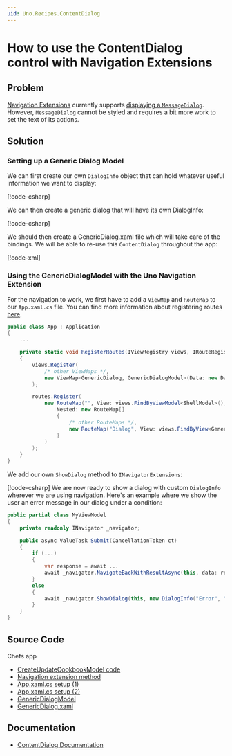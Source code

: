 ```yaml
---
uid: Uno.Recipes.ContentDialog
---
```


# How to use the ContentDialog control with Navigation Extensions

## Problem

[Navigation Extensions](xref:Uno.Extensions.Navigation.Overview) currently supports [displaying a `MessageDialog`](xref:Uno.Extensions.Navigation.HowToDisplayMessageDialog). However, `MessageDialog` cannot be styled and requires a bit more work to set the text of its actions.

## Solution

### Setting up a Generic Dialog Model

We can first create our own `DialogInfo` object that can hold whatever useful information we want to display:

[!code-csharp[](../../Chefs/Business/Models/DialogInfo.cs#L3-L13)]

We can then create a generic dialog that will have its own DialogInfo:

[!code-csharp[](../../Chefs/Presentation/GenericDialogModel.cs#L3)]

We should then create a GenericDialog.xaml file which will take care of the bindings. We will be able to re-use this `ContentDialog` throughout the app:

[!code-xml[](../../Chefs/Views/Dialogs/GenericDialog.xaml)]

### Using the GenericDialogModel with the Uno Navigation Extension

For the navigation to work, we first have to add a `ViewMap` and `RouteMap` to our `App.xaml.cs` file. You can find more information about registering routes [here](xref:Uno.Extensions.Navigation.HowToNavigateBetweenPages).

```csharp
public class App : Application
{
    ...

    private static void RegisterRoutes(IViewRegistry views, IRouteRegistry routes)
    {
        views.Register(
            /* other ViewMaps */,
            new ViewMap<GenericDialog, GenericDialogModel>(Data: new DataMap<DialogInfo>())
        );

        routes.Register(
            new RouteMap("", View: views.FindByViewModel<ShellModel>(),
                Nested: new RouteMap[]
                {
                    /* other RouteMaps */,
                    new RouteMap("Dialog", View: views.FindByView<GenericDialog>())
                }
            )
        );
    }
}
```

We add our own `ShowDialog` method to `INavigatorExtensions`:

[!code-csharp[](../../Chefs/Presentation/Extensions/INavigatorExtensions.cs#L11-L17)]
We are now ready to show a dialog with custom `DialogInfo` wherever we are using navigation. Here's an example where we show the user an error message in our dialog under a condition:

```csharp
public partial class MyViewModel
{
    private readonly INavigator _navigator;

    public async ValueTask Submit(CancellationToken ct)
    {
        if (...)
        {
            var response = await ...
            await _navigator.NavigateBackWithResultAsync(this, data: response);
        }
        else
        {
            await _navigator.ShowDialog(this, new DialogInfo("Error", "Please write a cookbook name and select one recipe."), ct);
        }
    }
}
```

## Source Code

Chefs app

- [CreateUpdateCookbookModel code](https://github.com/unoplatform/uno.chefs/blob/139edc9eab65b322e219efb7572583551c40ad32/Chefs/Presentation/CreateUpdateCookbookModel.cs#L85)
- [Navigation extension method](https://github.com/unoplatform/uno.chefs/blob/139edc9eab65b322e219efb7572583551c40ad32/Chefs/Presentation/Extensions/INavigatorExtensions.cs#L15)
- [App.xaml.cs setup (1)](https://github.com/unoplatform/uno.chefs/blob/139edc9eab65b322e219efb7572583551c40ad32/Chefs/App.xaml.cs#L185)
- [App.xaml.cs setup (2)](https://github.com/unoplatform/uno.chefs/blob/139edc9eab65b322e219efb7572583551c40ad32/Chefs/App.xaml.cs#L232)
- [GenericDialogModel](https://github.com/unoplatform/uno.chefs/blob/139edc9eab65b322e219efb7572583551c40ad32/Chefs/Presentation/GenericDialogModel.cs)
- [GenericDialog.xaml](https://github.com/unoplatform/uno.chefs/blob/139edc9eab65b322e219efb7572583551c40ad32/Chefs/Views/Dialogs/GenericDialog.xaml)

## Documentation

- [ContentDialog Documentation](xref:Uno.Controls.ContentDialog)
